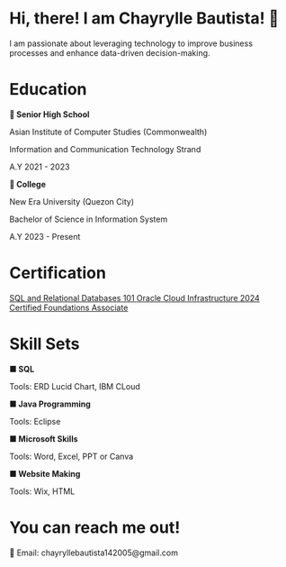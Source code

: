 <h1><b> Hi, there! I am Chayrylle Bautista! 👋 </b></h1>
<p> I am passionate about leveraging technology to improve business processes and enhance data-driven decision-making. </p>

<h1><b> Education </b></h1>
<p><b> 📍 Senior High School </b></p>
<p> Asian Institute of Computer Studies (Commonwealth) </p>
<p> Information and Communication Technology Strand </p>
<p> A.Y 2021 - 2023 </p>

<p><b> 📍 College </b></p>
<p> New Era University (Quezon City) </p>
<p> Bachelor of Science in Information System </p>
<p> A.Y 2023 - Present </p>

<h1> Certification </h1>
<a href="https://courses.cognitiveclass.ai/certificates/49b0ed6f2b57438daee08f43c3b00d7a"> SQL and Relational Databases 101 </a>
<a href="[https://courses.cognitiveclass.ai/certificates/49b0ed6f2b57438daee08f43c3b00d7a](https://catalog-education.oracle.com/ords/certview/sharebadge?id=43461A44D83433E82A79997339DCF5653BA053B27A8A025388C9411079C3AD8F&fbclid=IwY2xjawHCiFJleHRuA2FlbQIxMQABHSak576MQB7o8rDwLfo0unoSD5xY0ySANK3veHojhEbeIMoQuupIPn_mJw_aem__aPPMTTRUiRTSvr1VPt8QA)"> Oracle Cloud Infrastructure 2024 Certified Foundations Associate </a>

<h1><b> Skill Sets </b></h1>
<p><b> ■ SQL </b></p>
<p> Tools: ERD Lucid Chart, IBM CLoud </p>
<p><b> ■ Java Programming </b></p>
<p> Tools: Eclipse </p>
<p><b> ■ Microsoft Skills </b></p>
<p> Tools: Word, Excel, PPT or Canva </p>
<p><b> ■ Website Making </b></p>
<p> Tools: Wix, HTML </p>

<h1> You can reach me out! </h1>
<p> 📧 Email: chayryllebautista142005@gmail.com </p>
